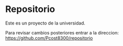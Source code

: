 # Repositorio
Este es un proyecto de la universidad.

Para revisar cambios posteriores entrar a la direccion:
<a>https://github.com/Pcost8300/repositorio</a>
